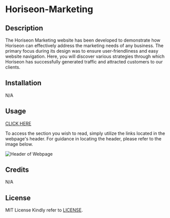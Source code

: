 # Horiseon-Marketing

## Description

The Horiseon Marketing website has been developed to demonstrate how Horiseon can effectively address the marketing needs of any business. The primary focus during its design was to ensure user-friendliness and easy website navigation. Here, you will discover various strategies through which Horiseon has successfully generated traffic and attracted customers to our clients.

## Installation

N/A

## Usage

[CLICK HERE](https://jmckenna01.github.io/Horiseon-Marketing)

To access the section you wish to read, simply utilize the links located in the webpage's header. For guidance in locating the header, please refer to the image below.

![Header of Webpage](Horiseon-Markleting-Nav.png)

## Credits

N/A

## License

MIT License
Kindly refer to [LICENSE](./LICENSE).
